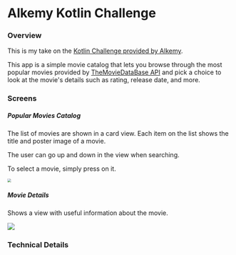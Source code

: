 # Alkemy Kotlin Challenge

### Overview

This is my take on the [Kotlin Challenge provided by Alkemy](https://drive.google.com/file/d/19sWXyPTBQ-dTeov779GZyid572iu9c0o/view).

This app is a simple movie catalog that lets you browse through the most popular movies provided by [TheMovieDataBase API](https://www.themoviedb.org/documentation/api) and pick a choice to look at the movie's details such as rating, release date, and more.

### Screens

##### Popular Movies Catalog

The list of movies are shown in a card view. Each item on the list shows the title and poster image of a movie.

The user can go up and down in the view when searching. 

To select a movie, simply press on it.

<img src="https://github.com/franyanes/alkemy-kotlin-challenge/blob/main/gifs/main_activity_view_v2.gif" style="zoom:50%;" />

##### Movie Details

Shows a view with useful information about the movie.

![](https://github.com/franyanes/alkemy-kotlin-challenge/blob/main/gifs/movie_details_view.gif)

### Technical Details